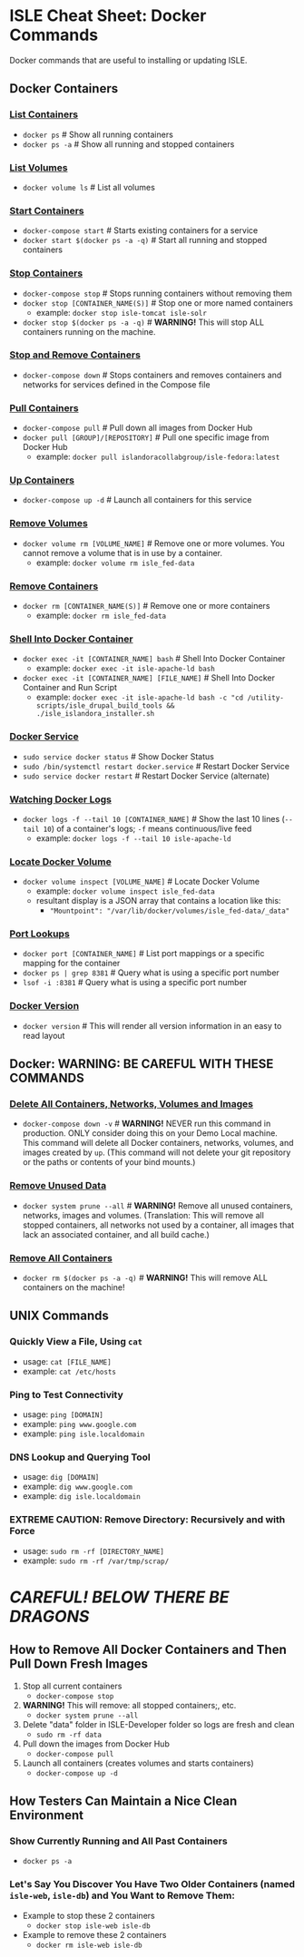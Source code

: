 <!--- PAGE_TITLE --->

# ISLE Cheat Sheet: Docker Commands

Docker commands that are useful to installing or updating ISLE.


## Docker Containers

### [List Containers](https://docs.docker.com/engine/reference/commandline/ps/)
  * `docker ps`     # Show all running containers
  * `docker ps -a`  # Show all running and stopped containers

### [List Volumes](https://docs.docker.com/engine/reference/commandline/volume_ls/)
* `docker volume ls`  # List all volumes

### [Start Containers](https://docs.docker.com/compose/reference/start/)
  * `docker-compose start` # Starts existing containers for a service
  * `docker start $(docker ps -a -q)` # Start all running and stopped containers

### [Stop Containers](https://docs.docker.com/compose/reference/stop/)
  * `docker-compose stop` # Stops running containers without removing them
  * `docker stop [CONTAINER_NAME(S)]` # Stop one or more named containers
    * example: `docker stop isle-tomcat isle-solr`
  * `docker stop $(docker ps -a -q)` # **WARNING!** This will stop ALL containers running on the machine.

### [Stop and Remove Containers](https://docs.docker.com/compose/reference/down/)
  * `docker-compose down` # Stops containers and removes containers and networks for services defined in the Compose file

### [Pull Containers](https://docs.docker.com/compose/reference/pull/)
  * `docker-compose pull` # Pull down all images from Docker Hub
  * `docker pull [GROUP]/[REPOSITORY]` # Pull one specific image from Docker Hub
    * example: `docker pull islandoracollabgroup/isle-fedora:latest`

### [Up Containers](https://docs.docker.com/compose/reference/up/)
  * `docker-compose up -d` # Launch all containers for this service

### [Remove Volumes](https://docs.docker.com/engine/reference/commandline/volume_rm/)
  * `docker volume rm [VOLUME_NAME]` # Remove one or more volumes. You cannot remove a volume that is in use by a container.
    * example: `docker volume rm isle_fed-data`

### [Remove Containers](https://docs.docker.com/engine/reference/commandline/rm/)
  * `docker rm [CONTAINER_NAME(S)]` # Remove one or more containers
    * example: `docker rm isle_fed-data`

### [Shell Into Docker Container](https://docs.docker.com/v17.12/engine/reference/commandline/exec/)
  * `docker exec -it [CONTAINER_NAME] bash` # Shell Into Docker Container
    * example: `docker exec -it isle-apache-ld bash`
  * `docker exec -it [CONTAINER_NAME] [FILE_NAME]` # Shell Into Docker Container and Run Script
    * example: `docker exec -it isle-apache-ld bash -c "cd /utility-scripts/isle_drupal_build_tools && ./isle_islandora_installer.sh`

### [Docker Service](https://docs.docker.com/engine/reference/commandline/docker/)
  * `sudo service docker status` # Show Docker Status
  * `sudo /bin/systemctl restart docker.service` # Restart Docker Service
  * `sudo service docker restart` # Restart Docker Service (alternate)

### [Watching Docker Logs](https://docs.docker.com/engine/reference/commandline/logs/)
  * `docker logs -f --tail 10 [CONTAINER_NAME]` # Show the last 10 lines (`--tail 10`) of a container's logs; `-f` means continuous/live feed
    * example: `docker logs -f --tail 10 isle-apache-ld`

### [Locate Docker Volume](https://docs.docker.com/engine/reference/commandline/volume_inspect/)
  * `docker volume inspect [VOLUME_NAME]` # Locate Docker Volume
    * example: `docker volume inspect isle_fed-data`
    * resultant display is a JSON array that contains a location like this:
        * `"Mountpoint": "/var/lib/docker/volumes/isle_fed-data/_data"`

### [Port Lookups](https://docs.docker.com/engine/reference/commandline/port/)
  * `docker port [CONTAINER_NAME]` # List port mappings or a specific mapping for the container
  * `docker ps | grep 8381` # Query what is using a specific port number
  * `lsof -i :8381` # Query what is using a specific port number

### [Docker Version](https://docs.docker.com/engine/reference/commandline/version/)
  * `docker version` # This will render all version information in an easy to read layout


## Docker: WARNING: BE CAREFUL WITH THESE COMMANDS

### [Delete All Containers, Networks, Volumes and Images](https://docs.docker.com/compose/reference/down/)
  * `docker-compose down -v` # **WARNING!** NEVER run this command in production. ONLY consider doing this on your Demo Local machine. This command will delete all Docker containers, networks, volumes, and images created by `up`. (This command will not delete your git repository or the paths or contents of your bind mounts.)
### [Remove Unused Data](https://docs.docker.com/engine/reference/commandline/system_prune/)
  * `docker system prune --all` # **WARNING!** Remove all unused containers, networks, images and volumes. (Translation: This will remove all stopped containers, all networks not used by a container, all images that lack an associated container, and all build cache.)
### [Remove All Containers](https://docs.docker.com/engine/reference/commandline/rm/)
  * `docker rm $(docker ps -a -q)` # **WARNING!** This will remove ALL containers on the machine!


## UNIX Commands

### Quickly View a File, Using `cat`
  * usage: `cat [FILE_NAME]`
  * example: `cat /etc/hosts`

### Ping to Test Connectivity
  * usage: `ping [DOMAIN]`
  * example: `ping www.google.com`
  * example: `ping isle.localdomain`

### DNS Lookup and Querying Tool
  * usage: `dig [DOMAIN]`
  * example: `dig www.google.com`
  * example: `dig isle.localdomain`

### EXTREME CAUTION: Remove Directory: Recursively and with Force
  * usage: `sudo rm -rf [DIRECTORY_NAME]`
  * example: `sudo rm -rf /var/tmp/scrap/`


# *CAREFUL! BELOW THERE BE DRAGONS*


## How to Remove All Docker Containers and Then Pull Down Fresh Images

1. Stop all current containers
    * `docker-compose stop`
1. **WARNING!** This will remove: all stopped containers;, etc.
    * `docker system prune --all`
1. Delete "data" folder in ISLE-Developer folder so logs are fresh and clean
    * `sudo rm -rf data`
1. Pull down the images from Docker Hub
    * `docker-compose pull`
1. Launch all containers (creates volumes and starts containers)
    * `docker-compose up -d`


## How Testers Can Maintain a Nice Clean Environment

### Show Currently Running and All Past Containers
  * `docker ps -a`

### Let's Say You Discover You Have Two Older Containers (named `isle-web`, `isle-db`) and You Want to Remove Them:
  * Example to stop these 2 containers
    * `docker stop isle-web isle-db`
  * Example to remove these 2 containers
    * `docker rm isle-web isle-db`
